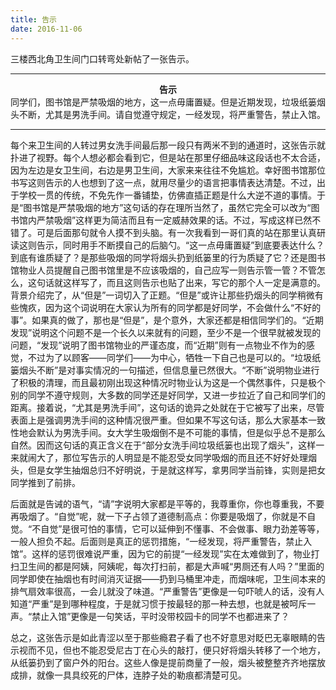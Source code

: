 ```yaml
---
title: 告示
date: 2016-11-06
---
```


三楼西北角卫生间门口转弯处新帖了一张告示。

<!--more-->

- - -
<p style="text-align: center;">
    <center><b>告示</b></center>
    同学们，图书馆是严禁吸烟的地方，这一点毋庸置疑。但是近期发现，垃圾纸篓烟头不断，尤其是男洗手间。请自觉遵守规定，一经发现，将严重警告，禁止入馆。
</p>

- - -

每个来卫生间的人转过男女洗手间最后那一段只有两米不到的通道时，这张告示就扑进了视野。每个人想必都会看到它，但是站在那里仔细品味这段话也不太合适，因为左边是女卫生间，右边是男卫生间，大家来来往往不免尴尬。幸好图书馆那位书写这则告示的人也想到了这一点，就用尽量少的语言把事情表达清楚。不过，出于学校一贯的传统，不免先作一番铺垫，仿佛直插正题是什么大逆不道的事情。于是“图书馆是严禁吸烟的地方”这句话的存在理所当然了，虽然它完全可以改为“图书馆内严禁吸烟”这样更为简洁而且有一定威赫效果的话。不过，写成这样已然不错了。可是后面那句就令人摸不到头脑。有一次我看到一哥们真的站在那里认真研读这则告示，同时用手不断摸自己的后脑勺。“这一点毋庸置疑”到底要表达什么？到底有谁质疑了？是那些吸烟的同学将烟头扔到纸篓里的行为质疑了它？还是图书馆物业人员提醒自己图书馆里是不应该吸烟的，自己应写一则告示管一管？不管怎么，这句话就这样写了，而且这则告示也贴了出来，写它的那个人一定是满意的。
背景介绍完了，从“但是”一词切入了正题。“但是”或许让那些扔烟头的同学稍微有些愧疚，因为这个词说明在大家认为所有的同学都是好同学，不会做什么“不好的事”。如果真的做了，那也是“但是”，是个意外，大家还都是相信同学们的。“近期发现”说明这个问题不是一个长久以来就有的问题，至少不是一个很早就被发现的问题，“发现”说明了图书馆物业的严谨态度，而“近期”则有一点物业不作为的感觉，不过为了以顾客——同学们——为中心，牺牲一下自己也是可以的。“垃圾纸篓烟头不断”是对事实情况的一句描述，但信息量已然很大。“不断”说明物业进行了积极的清理，而且最初刚出现这种情况时物业认为这是一个偶然事件，只是极个别的同学不遵守规则，大多数的同学还是好同学，又进一步拉近了自己和同学们的距离。接着说，“尤其是男洗手间”，这句话的诡异之处就在于它被写了出来，尽管表面上是强调男洗手间的这种情况很严重。但如果不写这句话，那么大家基本一致性地会默认为男洗手间。女大学生吸烟倒不是不可能的事情，但是似乎总不是那么自然。因而这句话的真正含义在于“部分女洗手间垃圾纸篓也出现了烟头”，这样一来就闹大了，那位写告示的人明显是不能忍受女同学吸烟的而且还不好好处理烟头，但是女学生抽烟总归不好明说，于是就这样写，拿男同学当前锋，实则是把女同学推到了前排。

后面就是告诫的语气，“请”字说明大家都是平等的，我尊重你，你也尊重我，不要再吸烟了。“自觉”呢，就一下子占领了道德制高点：你要是吸烟了，你就是不自觉。“不自觉”是很可怕的事情，它可以延伸到不懂事、不会做事、眼力劲差等等，一般人担负不起。后面则是真正的惩罚措施，“一经发现，将严重警告，禁止入馆”。这样的惩罚很难说严重，因为它的前提“一经发现”实在太难做到了，物业打扫卫生间的都是阿姨，阿姨呢，每次打扫前，都是大声喊“男厕还有人吗？”里面的同学即使在抽烟也有时间消灭证据——扔到马桶里冲走，而烟味呢，卫生间本来的排气扇效率很高，一会儿就没了味道。“严重警告”更像是一句吓唬人的话，没有人知道“严重”是到哪种程度，于是就习惯于按最轻的那一种去想，也就是被呵斥一声。“禁止入馆”更像是一句笑话，平时没带校园卡的同学不也都进来了？

总之，这张告示是如此青涩以至于那些瘾君子看了也不好意思对眨巴无辜眼睛的告示视而不见，但也不能忍受尼古丁在心头的敲打，便只好将烟头转移了一个地方，从纸篓扔到了窗户外的阳台。这些人像是提前商量了一般，烟头被整整齐齐地摆放成排，就像一具具绞死的尸体，连脖子处的勒痕都清楚可见。
